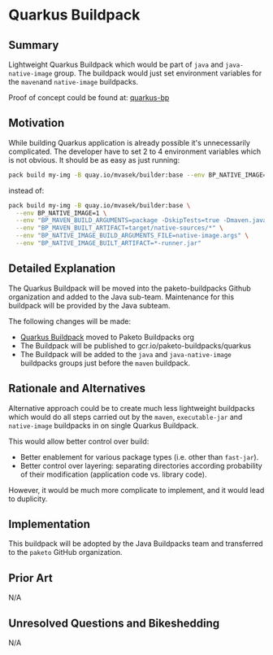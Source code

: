 # Quarkus Buildpack

## Summary
Lightweight Quarkus Buildpack which would be part of `java` and `java-native-image` group.
The buildpack would just set environment variables for the `maven`and `native-image` buildpacks.

Proof of concept could be found at: [quarkus-bp][b]

[b]: https://github.com/matejvasek/quarkus-bp

## Motivation
While building Quarkus application is already possible it's unnecessarily complicated.
The developer have to set 2 to 4 environment variables which is not obvious.
It should be as easy as just running: 
```sh
pack build my-img -B quay.io/mvasek/builder:base --env BP_NATIVE_IMAGE=1
```
instead of:
```sh
pack build my-img -B quay.io/mvasek/builder:base \
  --env BP_NATIVE_IMAGE=1 \
  --env "BP_MAVEN_BUILD_ARGUMENTS=package -DskipTests=true -Dmaven.javadoc.skip=true -Dquarkus.package.type=native-sources" \
  --env "BP_MAVEN_BUILT_ARTIFACT=target/native-sources/*" \
  --env "BP_NATIVE_IMAGE_BUILD_ARGUMENTS_FILE=native-image.args" \
  --env "BP_NATIVE_IMAGE_BUILT_ARTIFACT=*-runner.jar"

```

## Detailed Explanation
The Quarkus Buildpack will be moved into the paketo-buildpacks Github organization and added to the Java sub-team. Maintenance for this buildpack will be provided by the Java subteam.

The following changes will be made:
* [Quarkus Buildpack][b] moved to Paketo Buildpacks org
* The Buildpack will be published to gcr.io/paketo-buildpacks/quarkus
* The Buildpack will be added to the `java` and `java-native-image` buildpacks groups just before the `maven` buildpack.

[b]: https://github.com/matejvasek/quarkus-bp

## Rationale and Alternatives
Alternative approach could be to create much less lightweight buildpacks
which would do all steps carried out by the `maven`, `executable-jar` and `native-image` buildpacks
in on single Quarkus Buildpack.

This would allow better control over build:
* Better enablement for various package types (i.e. other than `fast-jar`).
* Better control over layering: separating directories according probability of their modification (application code vs. library code).

However, it would be much more complicate to implement, and it would lead to duplicity.

## Implementation

This buildpack will be adopted by the Java Buildpacks team and transferred to the `paketo` GitHub organization.

## Prior Art

N/A

## Unresolved Questions and Bikeshedding

N/A
